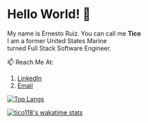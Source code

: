 # Hello World! 👋

My name is Ernesto Ruiz. You can call me **Tico** \
I am a former United States Marine \
turned Full Stack Software Engineer.


📫 Reach Me At: 
   1. [LinkedIn](https://www.linkedin.com/in/ernesto-javier-ruiz/)
   2. [Email](mailto:ernesto.j.ruiz22@gmail.com)


[![Top Langs](https://github-readme-stats.vercel.app/api/top-langs/?username=tico118)](https://github.com/anuraghazra/github-readme-stats)

[![tico118's wakatime stats](https://github-readme-stats.vercel.app/api/wakatime?username=tico118)](https://github.com/tico118/github-readme-stats)
